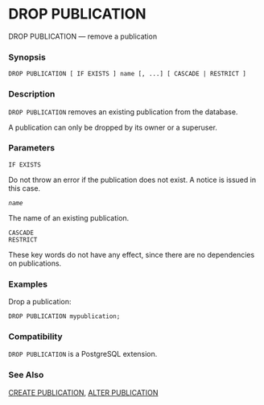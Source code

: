 # DROP PUBLICATION

DROP PUBLICATION — remove a publication

### Synopsis

```text
DROP PUBLICATION [ IF EXISTS ] name [, ...] [ CASCADE | RESTRICT ]
```

### Description

`DROP PUBLICATION` removes an existing publication from the database.

A publication can only be dropped by its owner or a superuser.

### Parameters

`IF EXISTS`

Do not throw an error if the publication does not exist. A notice is issued in this case.

_`name`_

The name of an existing publication.

`CASCADE`  
`RESTRICT`

These key words do not have any effect, since there are no dependencies on publications.

### Examples

Drop a publication:

```text
DROP PUBLICATION mypublication;
```

### Compatibility

`DROP PUBLICATION` is a PostgreSQL extension.

### See Also

[CREATE PUBLICATION](create-publication.md), [ALTER PUBLICATION](alter-publication.md)

